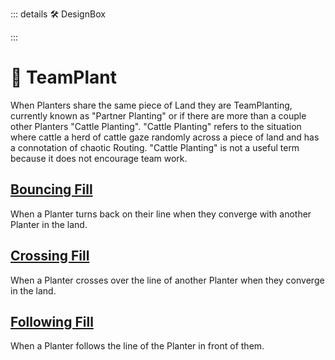 ::: details 🛠 DesignBox



:::

# 🔺 <route>TeamPlant </route>

When Planters share the same piece of Land they are TeamPlanting, currently known as "Partner Planting" or if there are more than a couple other Planters "Cattle Planting". "Cattle Planting" refers to the situation where cattle a herd of cattle gaze randomly across a piece of land and has a connotation of chaotic Routing. "Cattle Planting" is not a useful term because it does not encourage team work.

## [Bouncing Fill](/reference/Route/TeamPlant/BouncingFill)

When a Planter turns back on their line when they converge with another Planter in the land.

## [Crossing Fill](/reference/Route/TeamPlant/CrossingFill)

When a Planter crosses over the line of another Planter when they converge in the land.

## [Following Fill](/reference/Route/TeamPlant/FollowingFill)

When a Planter follows the line of the Planter in front of them.


